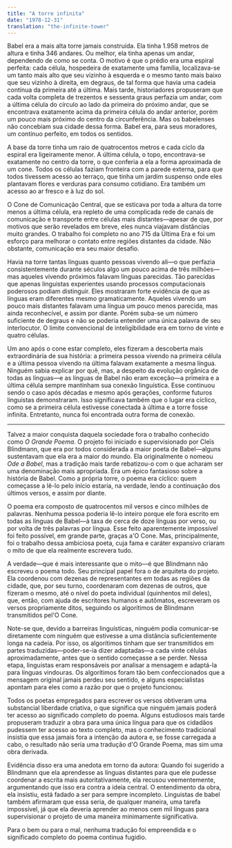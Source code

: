 ```yaml
---
title: "A torre infinita"
date: "1978-12-31"
translation: "the-infinite-tower"
---
```


Babel era a mais alta torre jamais construída. Ela tinha 1.958 metros de altura e tinha 346 andares. Ou melhor, ela tinha apenas um andar, dependendo de como se conta. O motivo é que o prédio era uma espiral perfeita: cada célula, hospedeira de exatamente uma família, localizava-se um tanto mais alto que seu vizinho à esquerda e o mesmo tanto mais baixo que seu vizinho à direita, em degraus, de tal forma que havia uma cadeia contínua da primeira até a última. Mais tarde, historiadores propuseram que cada volta completa de trezentos e sessenta graus perfazia um andar, com a última célula do círculo ao lado da primeira do próximo andar, que se encontrava exatamente acima da primeira célula do andar anterior, porém um pouco mais próximo do centro da circunferência. Mas os babelenses não concebiam sua cidade dessa forma. Babel era, para seus moradores, um contínuo perfeito, em todos os sentidos.

A base da torre tinha um raio de quatrocentos metros e cada ciclo da espiral era ligeiramente menor. A última célula, o topo, encontrava-se exatamente no centro da torre, o que conferia a ela a forma aproximada de um cone. Todos os células faziam fronteira com a parede externa, para que todos tivessem acesso ao terraço, que tinha um jardim suspenso onde eles plantavam flores e verduras para consumo cotidiano. Era também um acesso ao ar fresco e à luz do sol.

O Cone de Comunicação Central, que se esticava por toda a altura da torre menos a última célula, era repleto de uma complicada rede de canais de comunicação e transporte entre células mais distantes—apesar de que, por motivos que serão revelados em breve, eles nunca viajavam distâncias muito grandes. O trabalho foi completo no ano 715 da Última Era e foi um esforço para melhorar o contato entre regiões distantes da cidade. Não obstante, comunicação era seu maior desafio.

Havia na torre tantas línguas quanto pessoas vivendo ali—o que perfazia consistentemente durante séculos algo um pouco acima de três milhões—mas aqueles vivendo próximos falavam línguas parecidas. Tão parecidas que apenas linguistas experientes usando processos computacionais poderosos podiam distinguir. Eles mostraram forte evidência de que as línguas eram diferentes mesmo gramaticamente. Aqueles vivendo um pouco mais distantes falavam uma língua um pouco menos parecida, mas ainda reconhecível, e assim por diante. Porém suba-se um número suficiente de degraus e não se poderia entender uma única palavra de seu interlocutor. O limite convencional de inteligibilidade era em torno de vinte e quatro células.

Um ano após o cone estar completo, eles fizeram a descoberta mais extraordinária de sua história: a primeira pessoa vivendo na primeira célula e a última pessoa vivendo na última falavam exatamente a mesma língua. Ninguém sabia explicar por quê, mas, a despeito da evolução orgânica de todas as línguas—e as línguas de Babel não eram exceção—a primeira e a última célula sempre mantinham sua conexão linguística. Esse continuou sendo o caso após décadas e mesmo após gerações, conforme futuros linguistas demonstraram. Isso significava também que o lugar era cíclico, como se a primeira célula estivesse conectada à última e a torre fosse infinita. Entretanto, nunca foi encontrada outra forma de conexão.

***

Talvez a maior conquista daquela sociedade fora o trabalho conhecido como *O Grande Poema*. O projeto foi iniciado e supervisionado por Cleïs Blindmann, que era por todos considerada a maior poeta de Babel—alguns sustentavam que ela era a maior do mundo. Ela originalmente o nomeou *Ode a Babel*, mas a tradição mais tarde rebatizou-o com o que acharam ser uma denominação mais apropriada. Era um épico fantasioso sobre a história de Babel. Como a própria torre, o poema era cíclico: quem começasse a lê-lo pelo início estaria, na verdade, lendo a continuação dos últimos versos, e assim por diante.

O poema era composto de quatrocentos mil versos e cinco milhões de palavras. Nenhuma pessoa poderia lê-lo inteiro porque ele fora escrito em todas as línguas de Babel—à taxa de cerca de doze línguas por verso, ou por volta de três palavras por língua. Esse feito aparentemente impossível foi feito possível, em grande parte, graças a'O Cone. Mas, principalmente, foi o trabalho dessa ambiciosa poeta, cuja fama e caráter expansivo criaram o mito de que ela realmente escrevera tudo.

A verdade—que é mais interessante que o mito—é que Blindmann não escreveu o poema todo. Seu principal papel fora o de arquiteta do projeto. Ela coordenou com dezenas de representantes em todas as regiões da cidade, que, por seu turno, coordenaram com dezenas de outros, que fizeram o mesmo, até o nível do poeta individual (quinhentos mil deles), que, então, com ajuda de escritores humanos e autômatos, escreveram os versos propriamente ditos, seguindo os algorítimos de Blindmann transmitidos pel'O Cone.

Note-se que, devido a barreiras linguísticas, ninguém podia comunicar-se diretamente com ninguém que estivesse a uma distância suficientemente longa na cadeia. Por isso, os algorítimos tinham que ser transmitidos em partes traduzidas—poder-se-ia dizer adaptadas—a cada vinte células aproximadamente, antes que o sentido começasse a se perder. Nessa etapa, linguistas eram responsáveis por analisar a mensagem e adaptá-la para línguas vindouras. Os algorítimos foram tão bem confeccionados que a mensagem original jamais perdeu seu sentido, e alguns especialistas apontam para eles como a razão por que o projeto funcionou.

Todos os poetas empregados para escrever os versos obtiveram uma substancial liberdade criativa, o que significa que ninguém jamais poderá ter acesso ao significado completo do poema. Alguns estudiosos mais tarde propuseram traduzir a obra para uma única língua para que os cidadãos pudessem ter acesso ao texto completo, mas o conhecimento tradicional insistia que essa jamais fora a intenção da autora e, se fosse carregada a cabo, o resultado não seria uma tradução d'O Grande Poema, mas sim uma obra derivada.

Evidência disso era uma anedota em torno da autora: Quando foi sugerido a Blindmann que ela aprendesse as línguas distantes para que ele pudesse coordenar a escrita mais autoritativamente, ela recusou veementemente, argumentando que isso era contra a ideia central. O entendimento da obra, ela insistiu, está fadado a ser para sempre incompleto. Linguistas de babel também afirmaram que essa seria, de qualquer maneira, uma tarefa impossível, já que ela deveria aprender ao menos cem mil línguas para supervisionar o projeto de uma maneira minimamente significativa.

Para o bem ou para o mal, nenhuma tradução foi empreendida e o significado completo do poema continua fugidio.
